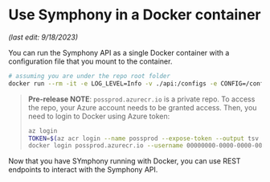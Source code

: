 # Use Symphony in a Docker container

_(last edit: 9/18/2023)_

You can run the Symphony API as a single Docker container with a configuration file that you mount to the container.

```bash
# assuming you are under the repo root folder
docker run --rm -it -e LOG_LEVEL=Info -v ./api:/configs -e CONFIG=/configs/symphony-api-no-k8s.json possprod.azurecr.io/symphony-api:latest
```

> **Pre-release NOTE**: ```possprod.azurecr.io``` is a private repo. To access the repo, your Azure account needs to be granted access. Then, you need to login to Docker using Azure token:
>
>```bash
>az login
>TOKEN=$(az acr login --name possprod --expose-token --output tsv --query accessToken)
>docker login possprod.azurecr.io --username 00000000-0000-0000-0000-000000000000 --password $TOKEN
>```

Now that you have SYmphony running with Docker, you can use REST endpoints to interact with the Symphony API.
